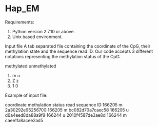 # Hap_EM

Requirements: 

1. Python version 2.7.10 or above.
2. Unix based environment.


Input file
A tab separated file containing the coordinate of the CpG, their methylation state and the sequence read ID. Our code accepts 3 different notations representing the methylation status of the CpG:

   methylated   unmethylated
1)	m	u
2)	Z	z
3)	1	0


Example of input file: 

coordinate	methylation status	read sequence ID
166205		m		2a30292e95256700 
166205		m		bc082d70a7caec58
166205		u		d6a4eed8da88a9f9
166244		u		2010f4587de3ae8d
166244		m		caee1fa8acee2ad5
